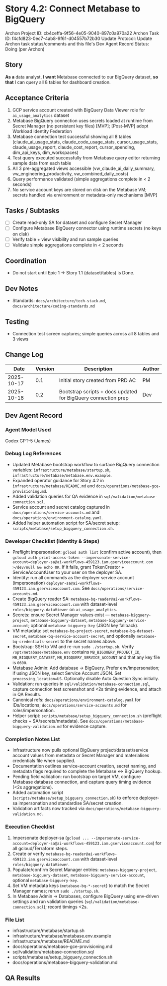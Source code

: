 # Story 4.2: Connect Metabase to BigQuery

Archon Project ID: cb4ceffa-9f56-4e05-9040-897c0a970a22
Archon Task ID: f4cfd823-0ec7-4ab8-9f61-d04557b72b30
Update Protocol: Update Archon task status/comments and this file's Dev Agent Record
Status: Doing (per Archon)

## Story
**As a** data analyst,
**I want** Metabase connected to our BigQuery dataset,
**so that** I can query all 8 tables for dashboard creation.

## Acceptance Criteria
1. GCP service account created with BigQuery Data Viewer role for `ai_usage_analytics` dataset
2. Metabase BigQuery connection uses secrets loaded at runtime from Secret Manager (no persistent key files) [MVP]; [Post-MVP] adopt Workload Identity Federation
3. Metabase connection test successful showing all 8 tables (claude_ai_usage_stats, claude_code_usage_stats, cursor_usage_stats, claude_usage_report, claude_cost_report, cursor_spending, dim_api_keys, dim_workspaces)
4. Test query executed successfully from Metabase query editor returning sample data from each table
5. All 3 pre-aggregated views accessible (vw_claude_ai_daily_summary, vw_engineering_productivity, vw_combined_daily_costs)
6. Query performance validated (simple aggregations complete in < 2 seconds)
7. No service account keys are stored on disk on the Metabase VM; secrets handled via environment or metadata-only mechanisms [MVP]

## Tasks / Subtasks
- [ ] Create read-only SA for dataset and configure Secret Manager
- [ ] Configure Metabase BigQuery connector using runtime secrets (no keys on disk)
- [ ] Verify table + view visibility and run sample queries
- [ ] Validate simple aggregations complete in < 2 seconds

## Coordination
- Do not start until Epic 1 → Story 1.1 (dataset/tables) is Done.

## Dev Notes
- Standards: `docs/architecture/tech-stack.md`, `docs/architecture/coding-standards.md`

## Testing
- Connection test screen captures; simple queries across all 8 tables and 3 views

## Change Log
| Date | Version | Description | Author |
|------|---------|-------------|--------|
| 2025-10-17 | 0.1 | Initial story created from PRD AC | PM |
| 2025-10-18 | 0.2 | Bootstrap scripts + docs updated for BigQuery connection prep | Dev |

## Dev Agent Record
### Agent Model Used
Codex GPT-5 (James)

### Debug Log References
- Updated Metabase bootstrap workflow to surface BigQuery connection variables: `infrastructure/metabase/startup.sh`, `infrastructure/metabase/metabase.env.example`.
- Expanded operator guidance for Story 4.2 in `infrastructure/metabase/README.md` and `docs/operations/metabase-gce-provisioning.md`.
- Added validation queries for QA evidence in `sql/validation/metabase-connection.sql`.
- Service account and secret catalog captured in `docs/operations/service-accounts.md` and `docs/operations/environment-catalog.yaml`.
- Added helper automation script for SA/secret setup: `scripts/metabase/setup_bigquery_connection.sh`.

### Developer Checklist (Identity & Steps)
- Preflight impersonation: `gcloud auth list` (confirm active account), then `gcloud auth print-access-token --impersonate-service-account=deployer-sa@ai-workflows-459123.iam.gserviceaccount.com >/dev/null && echo OK`. If it fails, grant TokenCreator + ServiceAccountUser to your user on the deployer SA.
- Identity: run all commands as the deployer service account (impersonation) `deployer-sa@ai-workflows-459123.iam.gserviceaccount.com`. See `docs/operations/service-accounts.md`.
- Create BigQuery reader SA: `metabase-bq-reader@ai-workflows-459123.iam.gserviceaccount.com` with dataset-level `roles/bigquery.dataViewer` on `ai_usage_analytics`.
- Secrets: ensure Secret Manager values exist — `metabase-bigquery-project`, `metabase-bigquery-dataset`, `metabase-bigquery-service-account`; optional `metabase-bigquery-key` (JSON key fallback).
- VM metadata: set `metabase-bq-project-secret`, `metabase-bq-dataset-secret`, `metabase-bq-service-account-secret`, and optionally `metabase-bq-credentials-secret` to the secret names above.
- Bootstrap: SSH to VM and re-run `sudo ./startup.sh`. Verify `/opt/metabase/metabase.env` contains `MB_BIGQUERY_PROJECT_ID`, `MB_BIGQUERY_DATASET`, `MB_BIGQUERY_SERVICE_ACCOUNT` and that any key file is `0600`.
- Metabase Admin: Add database → BigQuery. Prefer env/impersonation; if using JSON key, select Service Account JSON. Set `processing_location=US`. Optionally disable Auto Question Sync initially.
- Validation: run queries in `sql/validation/metabase-connection.sql`, capture connection test screenshot and <2s timing evidence, and attach in QA Results.
- Canonical refs: `docs/operations/environment-catalog.yaml` for IDs/locations; `docs/operations/service-accounts.md` for roles/impersonation.
- Helper script: `scripts/metabase/setup_bigquery_connection.sh` (preflight checks + SA/secrets/metadata). See `docs/operations/metabase-bigquery-validation.md` for evidence capture.

### Completion Notes List
- Infrastructure now pulls optional BigQuery project/dataset/service account values from metadata or Secret Manager and materialises credentials file when supplied.
- Documentation outlines service-account creation, secret naming, and metadata flags required to complete the Metabase ↔ BigQuery hookup.
- Pending field validation: run bootstrap on target VM, configure Metabase database connection, and capture query timing evidence (<2s aggregations).
- Added automation script (`scripts/metabase/setup_bigquery_connection.sh`) to enforce deployer-sa impersonation and standardise SA/secret creation.
- Validation artifacts now tracked via `docs/operations/metabase-bigquery-validation.md`.

### Execution Checklist
1. Impersonate deployer-sa (`gcloud ... --impersonate-service-account=deployer-sa@ai-workflows-459123.iam.gserviceaccount.com`) for all gcloud/Terraform steps.
2. Create or verify `metabase-bq-reader@ai-workflows-459123.iam.gserviceaccount.com` with dataset-level `roles/bigquery.dataViewer`.
3. Populate/confirm Secret Manager entries: `metabase-bigquery-project`, `metabase-bigquery-dataset`, `metabase-bigquery-service-account`, optional `metabase-bigquery-key`.
4. Set VM metadata keys (`metabase-bq-*-secret`) to match the Secret Manager names; rerun `sudo ./startup.sh`.
5. In Metabase Admin → Databases, configure BigQuery using env-driven settings and run validation queries (`sql/validation/metabase-connection.sql`); record timings <2s.

### File List
- infrastructure/metabase/startup.sh
- infrastructure/metabase/metabase.env.example
- infrastructure/metabase/README.md
- docs/operations/metabase-gce-provisioning.md
- sql/validation/metabase-connection.sql
- scripts/metabase/setup_bigquery_connection.sh
- docs/operations/metabase-bigquery-validation.md

## QA Results
